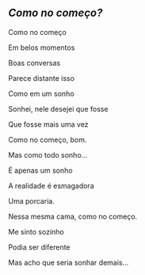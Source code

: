 ## *Como no começo?*

Como no começo

Em belos momentos

Boas conversas

Parece distante isso


Como em um sonho

Sonhei, nele desejei que fosse

Que fosse mais uma vez

Como no começo, bom.


Mas como todo sonho...

É apenas um sonho

A realidade é esmagadora

Uma porcaria.


Nessa mesma cama, como no começo.

Me sinto sozinho

Podia ser diferente

Mas acho que seria sonhar demais...
